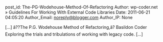 post_id: The-PG-Wodehouse-Method-Of-Refactoring
Author: wp-coder.net » Guidelines For Working With External Code Libraries
Date: 2011-06-21 04:05:20
Author_Email: noreply@blogger.com
Author_IP: None

[...] â??The P.G. Wodehouse Method of Refactoring,â? Basildon Coder Exploring the trials and tribulations of working with legacy code. [...]
